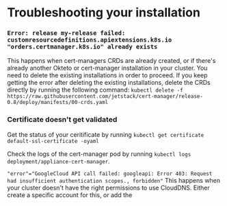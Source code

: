 # Troubleshooting your installation

### `Error: release my-release failed: customresourcedefinitions.apiextensions.k8s.io "orders.certmanager.k8s.io" already exists`

This happens when cert-managers CRDs are already created, or if there's already another Okteto or cert-manager installation in your cluster. You need to delete the existing installations in order to proceed. 
If you keep getting the error after deleting the existing installations, delete the CRDs directly by running the following command: `kubectl delete -f https://raw.githubusercontent.com/jetstack/cert-manager/release-0.8/deploy/manifests/00-crds.yaml`

### Certificate doesn't get validated
Get the status of your ceritificate by running `kubectl get certificate default-ssl-certificate -oyaml`

Check the logs of the cert-manager pod by running `kubectl logs deployment/appliance-cert-manager`.

`"error"="GoogleCloud API call failed: googleapi: Error 403: Request had insufficient authentication scopes., forbidden"`
This happens when your cluster doesn't have the right permissions to use CloudDNS.  Either create a specific account for this, or add the 